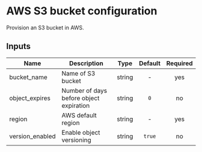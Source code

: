 # AWS S3 bucket configuration

Provision an S3 bucket in AWS.

## Inputs

| Name | Description | Type | Default | Required |
|------|-------------|:----:|:-----:|:-----:|
| bucket\_name | Name of S3 bucket | string | - | yes |
| object\_expires | Number of days before object expiration | string | `0` | no |
| region | AWS default region | string | - | yes |
| version\_enabled | Enable object versioning | string | `true` | no |

